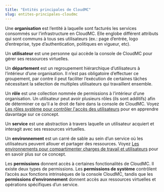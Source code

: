 ```yaml
---
title: "Entités principales de CloudMC"
slug: entites-principales-cloudmc
---
```



Une **organisation** est l’entité à laquelle sont facturés les services consommés sur l’infrastructure en CloudMC. Elle englobe différent attributs qui sont communs à tous ses utilisateurs (ex.: page d’entrée, logo d’entreprise, type d’authentication, politiques en vigueur, etc).

Un **utilisateur** est une personne qui accède la console de CloudMC pour gérer ses ressources virtuelles.

Un **département** est un regroupement hiérarchique d’utilisateurs à l’intérieur d’une organisation. Il n’est pas obligatoire d’effectuer ce groupement, par contre il peut faciliter l’exécution de certaines tâches nécessitant la sélection de multiples utilisateurs qui travaillent ensemble.

Un **rôle** est une collection nommée de permissions à l’intérieur d’une organisation. Un utilisateur peut avoir plusieurs rôles (ils sont additifs) afin de déterminer ce qu’il a le droit de faire dans la console de CloudMC. Voyez [Les rôles système pour contrôler l'accès des utilisateurs](system-roles.md) pour en apprendre davantage sur ce concept.

Un **service** est une abstraction à travers laquelle un utilisateur acquiert et interagit avec ses ressources virtuelles.

Un **environnement** est un carré de sable au sein d’un service où les utilisateurs peuvent allouer et partager des ressources. Voyez [Les environnements pour compartimenter charges de travail et utilisateurs](environments-to-organize-workloads-and-users.md) pour en savoir plus sur ce concept.

Les **permissions** donnent accès à certaines fonctionalités de CloudMC. Il existe deux types de permissions. Les **permissions de système** contrôlent l’accès aux fonctions intrinsèques de la console CloudMC, tandis que les **permissions d’environnement** donnent accès aux ressources virtuelles et opérations spécifiques d’un service.
